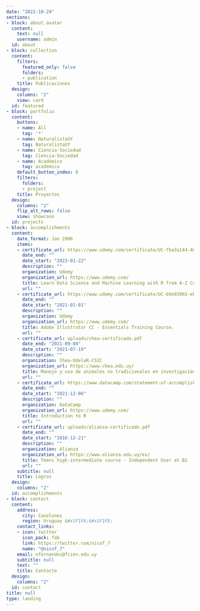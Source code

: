 ```yaml
---
date: "2022-10-24"
sections:
- block: about.avatar
  content:
    text: null
    username: admin
  id: about
- block: collection
  content:
    filters:
      featured_only: false
      folders:
      - publication
    title: Publicaciones
  design:
    columns: "2"
    view: card
  id: featured
- block: portfolio
  content:
    buttons:
    - name: All
      tag: '*'
    - name: NaturalistaUY
      tag: NaturalistaUY
    - name: Ciencia-Sociedad
      tag: Ciencia-Sociedad
    - name: Académico
      tag: academico
    default_button_index: 0
    filters:
      folders:
      - project
    title: Proyectos
  design:
    columns: "2"
    flip_alt_rows: false
    view: showcase
  id: projects
- block: accomplishments
  content:
    date_format: Jan 2006
    items:
    - certificate_url: https://www.udemy.com/certificate/UC-fba3a144-48dd-4715-9107-47ec7a76c77c/
      date_end: ""
      date_start: "2023-01-22"
      description: ""
      organization: Udemy
      organization_url: https://www.udemy.com/
      title: Learn Data Science and Machine Learning with R from A-Z Course
      url: ""
    - certificate_url: https://www.udemy.com/certificate/UC-b9e93965-eb71-4da8-ae4a-b7986c5cb80b/
      date_end: ""
      date_start: "2021-01-01"
      description: ""
      organization: Udemy
      organization_url: https://www.udemy.com/
      title: Adobe Illustrator CC - Essentials Training Course.
      url: ""
    - certificate_url: uploads/chea-certificado.pdf
      date_end: "2021-09-08"
      date_start: "2021-07-19"
      description: ""
      organization: Chea-UdelaR-CSIC
      organization_url: https://www.chea.edu.uy/
      title: Manejo y uso de animales no tradicionales en investigación.
      url: ""
    - certificate_url: https://www.datacamp.com/statement-of-accomplishment/course/19d39f6315199339c467c5fb68b66882c3ea1ac3
      date_end: ""
      date_start: "2021-12-06"
      description: ""
      organization: DataCamp
      organization_url: https://www.udemy.com/
      title: Introduction to R
      url: ""
    - certificate_url: uploads/alianza-certificado.pdf
      date_end: ""
      date_start: "2016-12-21"
      description: ""
      organization: Alianza
      organization_url: https://www.alianza.edu.uy/es/
      title: Teens high-intermediate course - Independent User at B2
      url: ""
    subtitle: null
    title: Logros
  design:
    columns: "2"
  id: accomplishments
- block: contact
  content:
    address:
      city: Canelones
      region: Uruguay &#x1F1FA;&#x1F1FE;
    contact_links:
    - icon: twitter
      icon_pack: fab
      link: https://twitter.com/nicof_7
      name: "@nicof_7"
    email: nfernandez@fcien.edu.uy
    subtitle: null
    text: ""
    title: Contacto
  design:
    columns: "2"
  id: contact
title: null
type: landing
---
```

